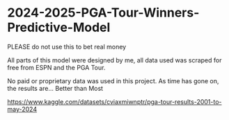 # 2024-2025-PGA-Tour-Winners-Predictive-Model
PLEASE do not use this to bet real money

All parts of this model were designed by me, 
all data used was scraped for free from ESPN and the PGA Tour. 

No paid or proprietary data was used in this project. 
As time has gone on, the results are... Better than Most

https://www.kaggle.com/datasets/cviaxmiwnptr/pga-tour-results-2001-to-may-2024


